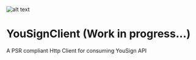 ![alt text](https://shepherd.dev/github/thecodingmachine/yousign-php-client/coverage.svg)

# YouSignClient (Work in progress...)

A PSR compliant Http Client for consuming YouSign API

